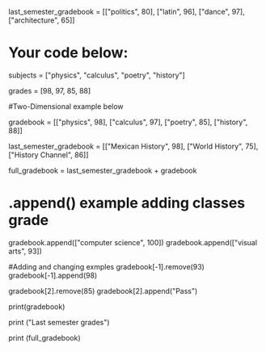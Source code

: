last_semester_gradebook = [["politics", 80], ["latin", 96], ["dance", 97], ["architecture", 65]]

# Your code below: 

subjects = ["physics", "calculus", "poetry", "history"]

grades = [98, 97, 85, 88]

#Two-Dimensional example below

gradebook = [["physics", 98], ["calculus", 97], ["poetry", 85], ["history", 88]]

last_semester_gradebook = [["Mexican History", 98], ["World History", 75], ["History Channel", 86]]

full_gradebook = last_semester_gradebook + gradebook
 
# .append() example adding classes grade

gradebook.append(["computer science", 100])
gradebook.append(["visual arts", 93])

#Adding and changing exmples
gradebook[-1].remove(93)
gradebook[-1].append(98)

gradebook[2].remove(85) 
gradebook[2].append("Pass")

print(gradebook)

print ("Last semester grades")

print (full_gradebook)
